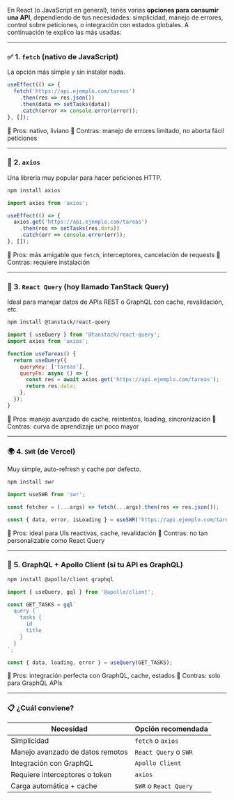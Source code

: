 En React (o JavaScript en general), tenés varias **opciones para consumir una API**, dependiendo de tus necesidades: simplicidad, manejo de errores, control sobre peticiones, o integración con estados globales. A continuación te explico las más usadas:

---

### ✅ **1. `fetch` (nativo de JavaScript)**

La opción más simple y sin instalar nada.

```js
useEffect(() => {
  fetch('https://api.ejemplo.com/tareas')
    .then(res => res.json())
    .then(data => setTasks(data))
    .catch(error => console.error(error));
}, []);
```

📌 Pros: nativo, liviano
📌 Contras: manejo de errores limitado, no aborta fácil peticiones

---

### 🚀 **2. `axios`**

Una librería muy popular para hacer peticiones HTTP.

```bash
npm install axios
```

```js
import axios from 'axios';

useEffect(() => {
  axios.get('https://api.ejemplo.com/tareas')
    .then(res => setTasks(res.data))
    .catch(err => console.error(err));
}, []);
```

📌 Pros: más amigable que `fetch`, interceptores, cancelación de requests
📌 Contras: requiere instalación

---

### 🧠 **3. `React Query` (hoy llamado TanStack Query)**

Ideal para manejar datos de APIs REST o GraphQL con cache, revalidación, etc.

```bash
npm install @tanstack/react-query
```

```js
import { useQuery } from '@tanstack/react-query';
import axios from 'axios';

function useTareas() {
  return useQuery({
    queryKey: ['tareas'],
    queryFn: async () => {
      const res = await axios.get('https://api.ejemplo.com/tareas');
      return res.data;
    },
  });
}
```

📌 Pros: manejo avanzado de cache, reintentos, loading, sincronización
📌 Contras: curva de aprendizaje un poco mayor

---

### 🌍 **4. `SWR` (de Vercel)**

Muy simple, auto-refresh y cache por defecto.

```bash
npm install swr
```

```js
import useSWR from 'swr';

const fetcher = (...args) => fetch(...args).then(res => res.json());

const { data, error, isLoading } = useSWR('https://api.ejemplo.com/tareas', fetcher);
```

📌 Pros: ideal para UIs reactivas, cache, revalidación
📌 Contras: no tan personalizable como React Query

---

### 🧩 **5. GraphQL + Apollo Client (si tu API es GraphQL)**

```bash
npm install @apollo/client graphql
```

```js
import { useQuery, gql } from '@apollo/client';

const GET_TASKS = gql`
  query {
    tasks {
      id
      title
    }
  }
`;

const { data, loading, error } = useQuery(GET_TASKS);
```

📌 Pros: integración perfecta con GraphQL, cache, estados
📌 Contras: solo para GraphQL APIs

---

### 📋 ¿Cuál conviene?

| Necesidad                        | Opción recomendada    |
| -------------------------------- | --------------------- |
| Simplicidad                      | `fetch` o `axios`     |
| Manejo avanzado de datos remotos | `React Query` o `SWR` |
| Integración con GraphQL          | `Apollo Client`       |
| Requiere interceptores o token   | `axios`               |
| Carga automática + cache         | `SWR` o `React Query` |

